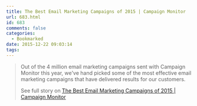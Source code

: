 ```yaml
---
title: The Best Email Marketing Campaigns of 2015 | Campaign Monitor
url: 683.html
id: 683
comments: false
categories:
  - Bookmarked
date: 2015-12-22 09:03:14
tags:
---
```


> Out of the 4 million email marketing campaigns sent with Campaign Monitor this year, we've hand picked some of the most effective email marketing campaigns that have delivered results for our customers.
> 
> See full story on [The Best Email Marketing Campaigns of 2015 | Campaign Monitor](https://www.campaignmonitor.com/best-email-marketing-campaigns/?utm_medium=email&utm_campaign=December%20News%202015%20The%20Year%20In%20Review%20%20The%20Top%20100%20Email%20Campaigns&utm_content=December%20News%202015%20The%20Year%20In%20Review%20%20The%20Top%20100%20Email%20Campaigns+CID_520bf64f657cd6f252ca5fc5b9122935&utm_source=Email%20marketing%20software&utm_term=SEE%20THE%20TOP%20100)